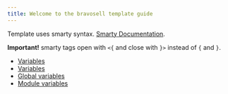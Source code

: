 ```yaml
---
title: Welcome to the bravosell template guide
---
```


Template uses smarty syntax. [Smarty Documentation](https://www.smarty.net/docs/en/).

**Important!** smarty tags open with `<{` and close with `}>` instead of `{` and `}`.

* [Variables](variables.md)
* [Variables](variables)
* [Global variables](global_variables.md)
* [Module variables](module_variables.md)
